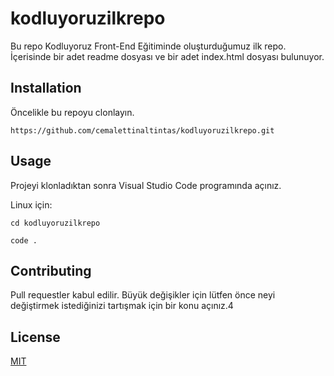 # kodluyoruzilkrepo
Bu repo Kodluyoruz Front-End Eğitiminde oluşturduğumuz ilk repo. İçerisinde bir adet readme dosyası ve bir adet index.html dosyası bulunuyor.

## Installation

Öncelikle bu repoyu clonlayın.

```
https://github.com/cemalettinaltintas/kodluyoruzilkrepo.git
```

## Usage

Projeyi klonladıktan sonra Visual Studio Code programında açınız.

Linux için:

```
cd kodluyoruzilkrepo

code .
```
## Contributing
Pull requestler kabul edilir. Büyük değişikler için lütfen önce neyi değiştirmek istediğinizi tartışmak için bir konu açınız.4

## License
[MIT](https://choosealicense.com/licenses/mit/)




